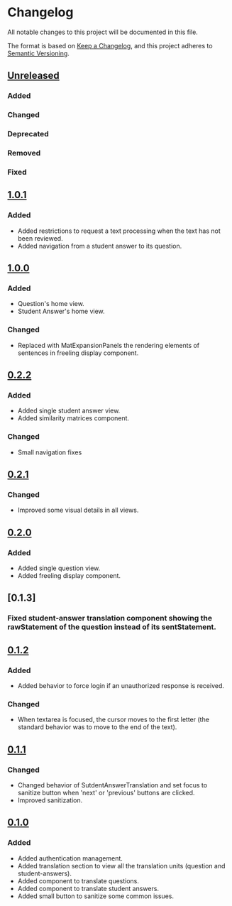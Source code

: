 # Changelog

All notable changes to this project will be documented in this file.

The format is based on [Keep a Changelog](https://keepachangelog.com/en/1.0.0/), and this project adheres
to [Semantic Versioning](https://semver.org/spec/v2.0.0.html).

## [Unreleased]

### Added

### Changed

### Deprecated

### Removed

### Fixed

## [1.0.1]

### Added

- Added restrictions to request a text processing when the text has not been reviewed.
- Added navigation from a student answer to its question.

## [1.0.0]

### Added

- Question's home view.
- Student Answer's home view.

### Changed

- Replaced with MatExpansionPanels the rendering elements of sentences in freeling display component.

## [0.2.2]

### Added

- Added single student answer view.
- Added similarity matrices component.

### Changed

- Small navigation fixes

## [0.2.1]

### Changed

- Improved some visual details in all views.

## [0.2.0]

### Added

- Added single question view.
- Added freeling display component.

## [0.1.3]

### Fixed student-answer translation component showing the rawStatement of the question instead of its sentStatement.

## [0.1.2]

### Added

- Added behavior to force login if an unauthorized response is received.

### Changed

- When textarea is focused, the cursor moves to the first letter (the standard behavior was to move to the end of the
  text).

## [0.1.1]

### Changed

- Changed behavior of SutdentAnswerTranslation and set focus to sanitize button when 'next' or 'previous' buttons are
  clicked.
- Improved sanitization.

## [0.1.0]

### Added

- Added authentication management.
- Added translation section to view all the translation units (question and student-answers).
- Added component to translate questions.
- Added component to translate student answers.
- Added small button to sanitize some common issues.

[Unreleased]: https://github.com/jlarteaga/thesis-dataset-editor/compare/1.0.1...develop

[1.0.1]: https://github.com/jlarteaga/thesis-dataset-editor/compare/1.0.0...1.0.1

[1.0.0]: https://github.com/jlarteaga/thesis-dataset-editor/compare/0.2.2...1.0.0

[0.2.2]: https://github.com/jlarteaga/thesis-dataset-editor/compare/0.2.1...0.2.2

[0.2.1]: https://github.com/jlarteaga/thesis-dataset-editor/compare/0.2.0...0.2.1

[0.2.0]: https://github.com/jlarteaga/thesis-dataset-editor/compare/0.1.2...0.2.0

[0.1.2]: https://github.com/jlarteaga/thesis-dataset-editor/compare/0.1.1...0.1.2

[0.1.1]: https://github.com/jlarteaga/thesis-dataset-editor/compare/0.1.0...0.1.1

[0.1.0]: https://github.com/jlarteaga/thesis-dataset-editor/releases/tag/0.1.0
